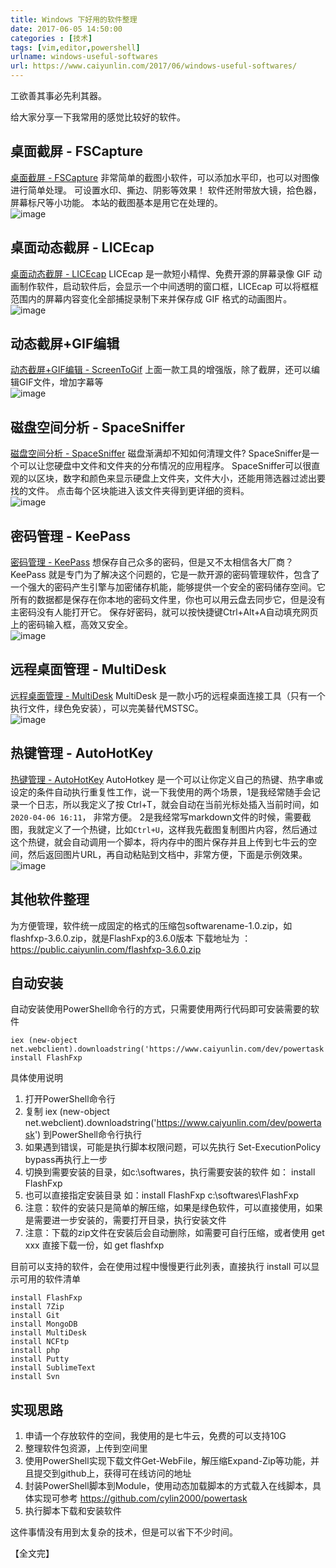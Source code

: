 ```yaml
---
title: Windows 下好用的软件整理  
date: 2017-06-05 14:50:00   
categories : [技术]  
tags: [vim,editor,powershell]  
urlname: windows-useful-softwares  
url: https://www.caiyunlin.com/2017/06/windows-useful-softwares/  
---
```


工欲善其事必先利其器。

给大家分享一下我常用的感觉比较好的软件。


## 桌面截屏 - FSCapture

[桌面截屏 - FSCapture](https://public.caiyunlin.com/fscapture-8.4.zip)
	非常简单的截图小软件，可以添加水平印，也可以对图像进行简单处理。 可设置水印、撕边、阴影等效果！ 软件还附带放大镜，拾色器，屏幕标尺等小功能。 本站的截图基本是用它在处理的。   
	![image](https://images.caiyunlin.com/20200406123633.png) 

## 桌面动态截屏 - LICEcap

[桌面动态截屏 - LICEcap](https://public.caiyunlin.com/licecap-1.28.zip)
	LICEcap 是一款短小精悍、免费开源的屏幕录像 GIF 动画制作软件，启动软件后，会显示一个中间透明的窗口框，LICEcap 可以将框框范围内的屏幕内容变化全部捕捉录制下来并保存成 GIF 格式的动画图片。    
	![image](https://images.caiyunlin.com/20200406122712.png) 

## 动态截屏+GIF编辑

[动态截屏+GIF编辑 - ScreenToGif](https://public.caiyunlin.com/screentogif_2.17.1.zip)
    上面一款工具的增强版，除了截屏，还可以编辑GIF文件，增加字幕等   
    ![image](https://images.caiyunlin.com/20200407100625.png)

## 磁盘空间分析 - SpaceSniffer

[磁盘空间分析 - SpaceSniffer](https://public.caiyunlin.com/spacesniffer-1.2.zip)
	磁盘渐满却不知如何清理文件? SpaceSniffer是一个可以让您硬盘中文件和文件夹的分布情况的应用程序。 SpaceSniffer可以很直观的以区块，数字和颜色来显示硬盘上文件夹，文件大小，还能用筛选器过滤出要找的文件。 点击每个区块能进入该文件夹得到更详细的资料。   
	![image](https://images.caiyunlin.com/20200406124702.png) 

## 密码管理 - KeePass

[密码管理 - KeePass](https://public.caiyunlin.com/keypass-2.42.1.zip)
	想保存自己众多的密码，但是又不太相信各大厂商？ KeePass 就是专门为了解决这个问题的，它是一款开源的密码管理软件，包含了一个强大的密码产生引擎与加密储存机能，能够提供一个安全的密码储存空间。它所有的数据都是保存在你本地的密码文件里，你也可以用云盘去同步它，但是没有主密码没有人能打开它。 保存好密码，就可以按快捷键Ctrl+Alt+A自动填充网页上的密码输入框，高效又安全。   
	![image](https://images.caiyunlin.com/20200406011137.png)

## 远程桌面管理 - MultiDesk

[远程桌面管理 - MultiDesk](https://public.caiyunlin.com/multidesk-3.0.zip)
	MultiDesk 是一款小巧的远程桌面连接工具（只有一个执行文件，绿色免安装），可以完美替代MSTSC。   
	![image](https://images.caiyunlin.com/20200406043433.png)

## 热键管理 - AutoHotKey

[热键管理 - AutoHotKey](https://public.caiyunlin.com/autohotkey-1.0.47.zip)
	AutoHotkey 是一个可以让你定义自己的热键、热字串或设定的条件自动执行重复性工作，说一下我使用的两个场景，1是我经常随手会记录一个日志，所以我定义了按 Ctrl+T，就会自动在当前光标处插入当前时间，如`2020-04-06 16:11`， 非常方便。    2是我经常写markdown文件的时候，需要截图，我就定义了一个热键，比如`Ctrl+U`，这样我先截图复制图片内容，然后通过这个热键，就会自动调用一个脚本，将内存中的图片保存并且上传到七牛云的空间，然后返回图片URL，再自动粘贴到文档中，非常方便，下面是示例效果。 
	![image](https://images.caiyunlin.com/20200406051445.gif)


## 其他软件整理

为方便管理，软件统一成固定的格式的压缩包softwarename-1.0.zip，如flashfxp-3.6.0.zip，就是FlashFxp的3.6.0版本
下载地址为 ： https://public.caiyunlin.com/flashfxp-3.6.0.zip 

## 自动安装

自动安装使用PowerShell命令行的方式，只需要使用两行代码即可安装需要的软件
```
iex (new-object net.webclient).downloadstring('https://www.caiyunlin.com/dev/powertask')
install FlashFxp 
```
具体使用说明

1. 打开PowerShell命令行
1. 复制 iex (new-object net.webclient).downloadstring('https://www.caiyunlin.com/dev/powertask') 到PowerShell命令行执行
1. 如果遇到错误，可能是执行脚本权限问题，可以先执行 Set-ExecutionPolicy bypass再执行上一步
1. 切换到需要安装的目录，如c:\softwares，执行需要安装的软件 如： install FlashFxp
1. 也可以直接指定安装目录 如：install FlashFxp c:\softwares\FlashFxp
1. 注意：软件的安装只是简单的解压缩，如果是绿色软件，可以直接使用，如果是需要进一步安装的，需要打开目录，执行安装文件
1. 注意：下载的zip文件在安装后会自动删除，如需要可自行压缩，或者使用 get xxx 直接下载一份，如 get flashfxp

目前可以支持的软件，会在使用过程中慢慢更行此列表，直接执行 install 可以显示可用的软件清单
```
install FlashFxp
install 7Zip
install Git
install MongoDB
install MultiDesk
install NCFtp
install php
install Putty
install SublimeText
install Svn
```

## 实现思路
1. 申请一个存放软件的空间，我使用的是七牛云，免费的可以支持10G
1. 整理软件包资源，上传到空间里
1. 使用PowerShell实现下载文件Get-WebFile，解压缩Expand-Zip等功能，并且提交到github上，获得可在线访问的地址
1. 封装PowerShell脚本到Module，使用动态加载脚本的方式载入在线脚本，具体实现可参考 https://github.com/cylin2000/powertask 
1. 执行脚本下载和安装软件

这件事情没有用到太复杂的技术，但是可以省下不少时间。

【全文完】